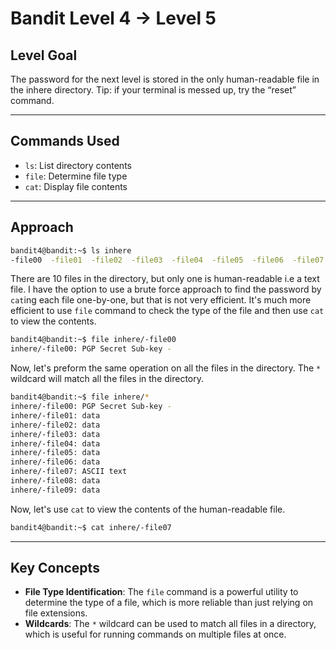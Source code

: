 # Bandit Level 4 → Level 5

## Level Goal

The password for the next level is stored in the only human-readable file in the inhere directory. Tip: if your terminal is messed up, try the “reset” command.

***

## Commands Used

- `ls`: List directory contents
- `file`: Determine file type
- `cat`: Display file contents

***

## Approach

```bash
bandit4@bandit:~$ ls inhere
-file00  -file01  -file02  -file03  -file04  -file05  -file06  -file07	-file08  -file09
```
There are 10 files in the directory, but only one is human-readable i.e a text file.
I have the option to use a brute force approach to find the password by `cat`ing each file one-by-one, but that is not very efficient.
It's much more efficient to use `file` command to check the type of the file and then use `cat` to view the contents.
```bash
bandit4@bandit:~$ file inhere/-file00
inhere/-file00: PGP Secret Sub-key -
```
Now, let's preform the same operation on all the files in the directory. The `*` wildcard will match all the files in the directory.
```bash
bandit4@bandit:~$ file inhere/*
inhere/-file00: PGP Secret Sub-key -
inhere/-file01: data
inhere/-file02: data
inhere/-file03: data
inhere/-file04: data
inhere/-file05: data
inhere/-file06: data
inhere/-file07: ASCII text
inhere/-file08: data
inhere/-file09: data
```
Now, let's use `cat` to view the contents of the human-readable file.
```bash
bandit4@bandit:~$ cat inhere/-file07
```

***

## Key Concepts

- **File Type Identification**: The `file` command is a powerful utility to determine the type of a file, which is more reliable than just relying on file extensions.
- **Wildcards**: The `*` wildcard can be used to match all files in a directory, which is useful for running commands on multiple files at once.
